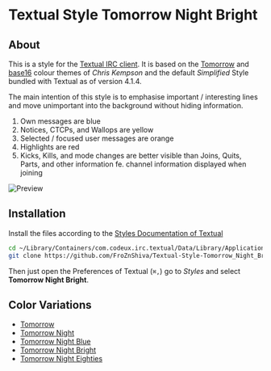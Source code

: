 # Textual Style Tomorrow Night Bright

## About

This  is a style for the [Textual IRC client](http://www.codeux.com/textual/).
It is based on the [Tomorrow](https://github.com/ChrisKempson/Tomorrow-Theme) and [base16](https://github.com/chriskempson/base16) colour themes of *Chris Kempson* and the default *Simplified* Style bundled with Textual as of version 4.1.4.

The main intention of this style is to emphasise important / interesting lines and move unimportant into the background without hiding information.

1. Own messages are blue
2. Notices, CTCPs, and Wallops are yellow
3. Selected / focused user messages are orange
4. Highlights are red
5. Kicks, Kills, and mode changes are better visible than Joins, Quits, Parts, and other information fe. channel information displayed when joining

![Preview](https://github.com/FroZnShiva/Textual-Style-Tomorrow_Night_Bright/raw/master/preview.png)

## Installation

Install the files according to the [Styles Documentation of Textual](http://www.codeux.com/textual/wiki/Styles.wiki)

```sh
cd ~/Library/Containers/com.codeux.irc.textual/Data/Library/Application\ Support/Textual\ IRC/Styles/
git clone https://github.com/FroZnShiva/Textual-Style-Tomorrow_Night_Bright.git Tomorrow\ Night\ Bright
```

Then just open the Preferences of Textual (`⌘,`) go to *Styles* and select **Tomorrow Night Bright**.

## Color Variations

* [Tomorrow](https://github.com/FroZnShiva/Textual-Style-Tomorrow)
* [Tomorrow Night](https://github.com/FroZnShiva/Textual-Style-Tomorrow_Night)
* [Tomorrow Night Blue](https://github.com/FroZnShiva/Textual-Style-Tomorrow_Night_Blue)
* [Tomorrow Night Bright](https://github.com/FroZnShiva/Textual-Style-Tomorrow_Night_Bright)
* [Tomorrow Night Eighties](https://github.com/FroZnShiva/Textual-Style-Tomorrow_Night_Eighties)